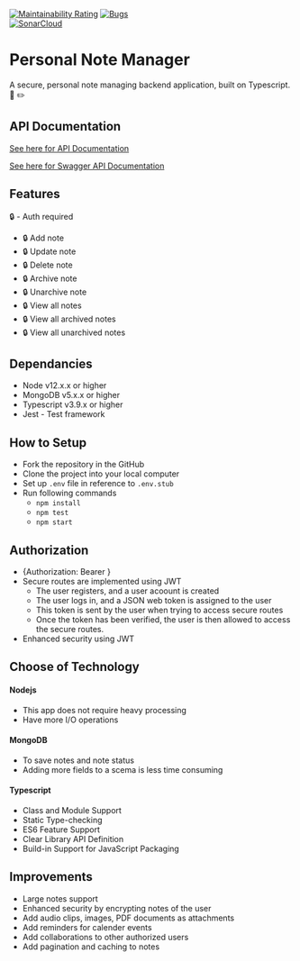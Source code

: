 [![Maintainability Rating](https://sonarcloud.io/api/project_badges/measure?project=chamlokuge_Thirdfort&metric=sqale_rating)](https://sonarcloud.io/dashboard?id=chamlokuge_Thirdfort)
[![Bugs](https://sonarcloud.io/api/project_badges/measure?project=chamlokuge_Thirdfort&metric=bugs)](https://sonarcloud.io/dashboard?id=chamlokuge_Thirdfort)  
[![SonarCloud](https://sonarcloud.io/images/project_badges/sonarcloud-white.svg)](https://sonarcloud.io/dashboard?id=chamlokuge_Thirdfort)
<!--![badge](https://action-badges.now.sh/chamlokuge/thirdfort?action=build)-->  

# Personal Note Manager

A secure, personal note managing backend application, built on Typescript. 📔 ✏️  

## API Documentation  
[See here for API Documentation](APIDocumentation.md)  

[See here for Swagger API Documentation](https://app.swaggerhub.com/apis/chamlokuge/Test2/1.0.0) 

## Features

🔒 - Auth required

- 🔒 Add note
- 🔒 Update note
- 🔒 Delete note
- 🔒 Archive note
- 🔒 Unarchive note
- 🔒 View all notes
- 🔒 View all archived notes  
- 🔒 View all unarchived notes

## Dependancies
- Node v12.x.x or higher   
- MongoDB v5.x.x or higher  
- Typescript v3.9.x or higher  
- Jest - Test framework

## How to Setup

- Fork the repository in the GitHub
- Clone the project into your local computer  
- Set up `.env` file in reference to `.env.stub`  
- Run following commands
    - `npm install`
    - `npm test`
    - `npm start`  
    
## Authorization  
   
- {Authorization: Bearer <Replace with jwt token>}  
- Secure routes are implemented using JWT  
    - The user registers, and a user acoount is created  
    - The user logs in, and a JSON web token is assigned to the user  
    - This token is sent by the user when trying to access secure routes  
    - Once the token has been verified, the user is then allowed to access the secure         routes.  
- Enhanced security using JWT  
    
 ##  Choose of Technology  
 
 #### Nodejs  
 - This app does not require heavy processing   
 - Have more I/O operations  
  
 #### MongoDB  
 - To save notes and note status     
 - Adding more fields to a scema is less time consuming  
   
 #### Typescript  
 - Class and Module Support  
 - Static Type-checking  
 - ES6 Feature Support    
 - Clear Library API Definition  
 - Build-in Support for JavaScript Packaging     

 ##  Improvements  
   
 - Large notes support  
 - Enhanced security by encrypting notes of the user  
 - Add audio clips, images, PDF documents as attachments  
 - Add reminders for calender events  
 - Add collaborations to other authorized users  
 - Add pagination and caching to notes  
